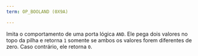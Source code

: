```yaml
---
term: OP_BOOLAND (0X9A)

---
```

Imita o comportamento de uma porta lógica `AND`. Ele pega dois valores no topo da pilha e retorna `1` somente se ambos os valores forem diferentes de zero. Caso contrário, ele retorna `0`.